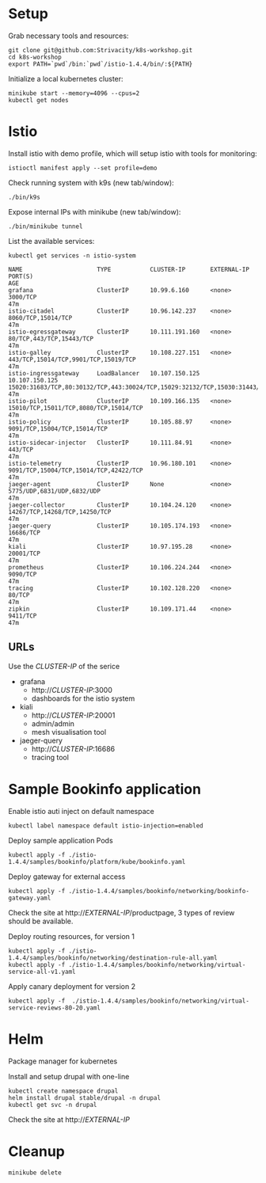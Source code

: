 # Setup #

Grab necessary tools and resources:

    git clone git@github.com:Strivacity/k8s-workshop.git
    cd k8s-workshop
    export PATH=`pwd`/bin:`pwd`/istio-1.4.4/bin/:${PATH}

Initialize a local kubernetes cluster:

    minikube start --memory=4096 --cpus=2
    kubectl get nodes

# Istio #

Install istio with demo profile, which will setup istio with tools for monitoring:

    istioctl manifest apply --set profile=demo

Check running system with k9s (new tab/window):

    ./bin/k9s

Expose internal IPs with minikube (new tab/window):

    ./bin/minikube tunnel

List the available services:

    kubectl get services -n istio-system

    NAME                     TYPE           CLUSTER-IP       EXTERNAL-IP      PORT(S)                                                                                                                      AGE
    grafana                  ClusterIP      10.99.6.160      <none>           3000/TCP                                                                                                                     47m
    istio-citadel            ClusterIP      10.96.142.237    <none>           8060/TCP,15014/TCP                                                                                                           47m
    istio-egressgateway      ClusterIP      10.111.191.160   <none>           80/TCP,443/TCP,15443/TCP                                                                                                     47m
    istio-galley             ClusterIP      10.108.227.151   <none>           443/TCP,15014/TCP,9901/TCP,15019/TCP                                                                                         47m
    istio-ingressgateway     LoadBalancer   10.107.150.125   10.107.150.125   15020:31683/TCP,80:30132/TCP,443:30024/TCP,15029:32132/TCP,15030:31443/TCP,15031:30538/TCP,15032:30647/TCP,15443:31616/TCP   47m
    istio-pilot              ClusterIP      10.109.166.135   <none>           15010/TCP,15011/TCP,8080/TCP,15014/TCP                                                                                       47m
    istio-policy             ClusterIP      10.105.88.97     <none>           9091/TCP,15004/TCP,15014/TCP                                                                                                 47m
    istio-sidecar-injector   ClusterIP      10.111.84.91     <none>           443/TCP                                                                                                                      47m
    istio-telemetry          ClusterIP      10.96.180.101    <none>           9091/TCP,15004/TCP,15014/TCP,42422/TCP                                                                                       47m
    jaeger-agent             ClusterIP      None             <none>           5775/UDP,6831/UDP,6832/UDP                                                                                                   47m
    jaeger-collector         ClusterIP      10.104.24.120    <none>           14267/TCP,14268/TCP,14250/TCP                                                                                                47m
    jaeger-query             ClusterIP      10.105.174.193   <none>           16686/TCP                                                                                                                    47m
    kiali                    ClusterIP      10.97.195.28     <none>           20001/TCP                                                                                                                    47m
    prometheus               ClusterIP      10.106.224.244   <none>           9090/TCP                                                                                                                     47m
    tracing                  ClusterIP      10.102.128.220   <none>           80/TCP                                                                                                                       47m
    zipkin                   ClusterIP      10.109.171.44    <none>           9411/TCP                                                                                                                     47m

## URLs

Use the *CLUSTER-IP* of the serice

* grafana
  * http://*CLUSTER-IP*:3000
  * dashboards for the istio system
* kiali
  * http://*CLUSTER-IP*:20001
  * admin/admin
  * mesh visualisation tool
* jaeger-query
  * http://*CLUSTER-IP*:16686
  * tracing tool

# Sample Bookinfo application

Enable istio auti inject on default namespace

    kubectl label namespace default istio-injection=enabled

Deploy sample application Pods

    kubectl apply -f ./istio-1.4.4/samples/bookinfo/platform/kube/bookinfo.yaml

Deploy gateway for external access

    kubectl apply -f ./istio-1.4.4/samples/bookinfo/networking/bookinfo-gateway.yaml

Check the site at http://*EXTERNAL-IP*/productpage, 3 types of review should be available.

Deploy routing resources, for version 1

    kubectl apply -f ./istio-1.4.4/samples/bookinfo/networking/destination-rule-all.yaml
    kubectl apply -f ./istio-1.4.4/samples/bookinfo/networking/virtual-service-all-v1.yaml

Apply canary deployment for version 2

    kubectl apply -f  ./istio-1.4.4/samples/bookinfo/networking/virtual-service-reviews-80-20.yaml

# Helm

Package manager for kubernetes

Install and setup drupal with one-line

    kubectl create namespace drupal
    helm install drupal stable/drupal -n drupal
    kubectl get svc -n drupal

Check the site at http://*EXTERNAL-IP*

# Cleanup

    minikube delete
